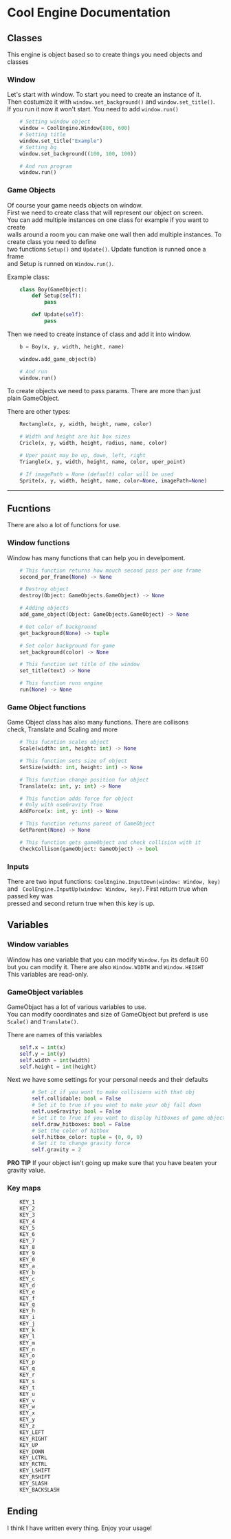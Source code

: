 # Cool Engine Documentation

## Classes
This engine is object based so to create
things you need objects and classes

### Window
Let's start with window. To start you need to create
an instance of it.  
Then costumize it with ``window.set_background()`` and ``window.set_title()``.  
If you run it now it won't start. You need to add ``window.run()``  
```python
    # Setting window object
    window = CoolEngine.Window(800, 600)
    # Setting title
    window.set_title("Example")
    # Setting bg
    window.set_background((100, 100, 100))

    # And run program
    window.run()
```

### Game Objects
Of course your game needs objects on window.  
First we need to create class that will represent our object on screen.  
You can add multiple instances on one class for example if you want to create  
walls around a room you can make one wall then add multiple instances.
To create class you need to define  
two functions ``Setup()`` and ``Update()``. Update function is runned once a frame   
and Setup is runned on ``Window.run()``.

Example class:
```python
    class Boy(GameObject):
        def Setup(self):
            pass

        def Update(self):
            pass
```

Then we need to create instance of class and add it into window.

```python
    b = Boy(x, y, width, height, name)

    window.add_game_object(b)

    # And run
    window.run()
```

To create objects we need to pass params. There are more than just  
plain GameObject.

There are other types:

```python
    Rectangle(x, y, width, height, name, color)

    # Width and height are hit box sizes
    Cricle(x, y, width, height, radius, name, color)

    # Uper point may be up, down, left, right
    Triangle(x, y, width, height, name, color, uper_point)

    # If imagePath = None (default) color will be used
    Sprite(x, y, width, height, name, color=None, imagePath=None)
```

----

## Fucntions

There are also a lot of functions for use.

### Window functions
Window has many functions that can help you in
develpoment.

```python
    # This function returns how mouch second pass per one frame
    second_per_frame(None) -> None

    # Destroy object
    destroy(Object: GameObjects.GameObject) -> None

    # Adding objects
    add_game_object(Object: GameObjects.GameObject) -> None

    # Get color of background
    get_background(None) -> tuple

    # Set color background for game
    set_background(color) -> None

    # This function set title of the window
    set_title(text) -> None

    # This function runs engine
    run(None) -> None
```

### Game Object functions
Game Object class has also many functions. There are collisons  
check, Translate and Scaling and more

```python
    # This fucntion scales object
    Scale(width: int, height: int) -> None

    # This function sets size of object
    SetSize(width: int, height: int) -> None

    # This function change position for object
    Translate(x: int, y: int) -> None

    # This function adds force for object
    # Only with useGravity True
    AddForce(x: int, y: int) -> None

    # This function returns parent of GameObject
    GetParent(None) -> None

    # This function gets gameObject and check collision with it
    CheckCollison(gameObject: GameObject) -> bool
```

### Inputs
There are two input functions: ``CoolEngine.InputDown(window: Window, key)``  
and `` CoolEngine.InputUp(window: Window, key)``. First return true when passed key was  
pressed and second return true when this key is up.

## Variables
### Window variables
Window has one variable that you can modify ``Window.fps`` its default
60  
but you can modify it. There are also ``Window.WIDTH`` and  ``Window.HEIGHT``  
This variables are read-only.

### GameObject variables
GameObjact has a lot of various variables to use.  
You can modify coordinates and size of GameObject but preferd is use  
``Scale()`` and ``Translate()``.

There are names of this variables
```python
    self.x = int(x)
    self.y = int(y)
    self.width = int(width)
    self.height = int(height)
```

Next we have some settings for your personal needs and their defaults

```python
        # Set it if you wont to make collisions with that obj
        self.collidable: bool = False
        # Set it to true if you want to make your obj fall down
        self.useGravity: bool = False
        # Set it to True if you want to display hitboxes of game object
        self.draw_hitboxes: bool = False
        # Set the color of hitbox
        self.hitbox_color: tuple = (0, 0, 0)
        # Set it to change gravity force
        self.gravity = 2 
```

**PRO TIP** If your object isn't going up make sure that you have beaten your  
gravity value.

### Key maps
```python
    KEY_1
    KEY_2
    KEY_3
    KEY_4
    KEY_5
    KEY_6
    KEY_7
    KEY_8
    KEY_9
    KEY_0
    KEY_a
    KEY_b
    KEY_c
    KEY_d
    KEY_e
    KEY_f
    KEY_g
    KEY_h
    KEY_i
    KEY_j
    KEY_k
    KEY_l
    KEY_m
    KEY_n
    KEY_o
    KEY_p
    KEY_q
    KEY_r
    KEY_s
    KEY_t
    KEY_u
    KEY_v
    KEY_w
    KEY_x
    KEY_y
    KEY_z
    KEY_LEFT
    KEY_RIGHT
    KEY_UP
    KEY_DOWN
    KEY_LCTRL
    KEY_RCTRL
    KEY_LSHIFT
    KEY_RSHIFT
    KEY_SLASH
    KEY_BACKSLASH
```

## Ending

I think I have written every thing. Enjoy your usage!


